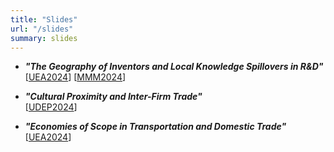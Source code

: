 ```yaml
---
title: "Slides"
url: "/slides"
summary: slides
---
```


- ***"The Geography of Inventors and Local Knowledge Spillovers in R&D"***  \
[[UEA2024](https://bcfujiy.github.io/img/slides/F_LKS_UEA2024.pdf)]
[[MMM2024](https://bcfujiy.github.io/img/slides/F_LKS_MMM2024.pdf)]

- ***"Cultural Proximity and Inter-Firm Trade"***  \
[[UDEP2024](https://bcfujiy.github.io/img/slides/BCF_Castes_UDEP2024.pdf)]

- ***"Economies of Scope in Transportation and Domestic Trade"***  \
[[UEA2024](https://bcfujiy.github.io/img/slides/FKR_scope_UEA2024.pdf)]
